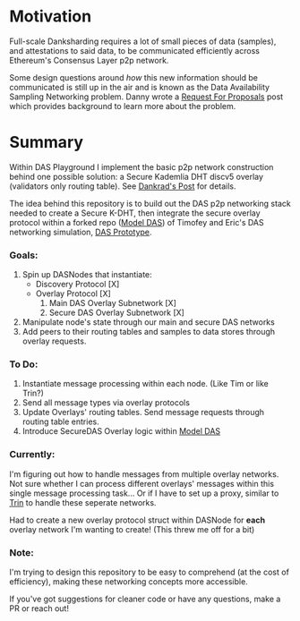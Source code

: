 # Motivation
Full-scale Danksharding requires a lot of small pieces of data (samples), and attestations to said data, to be communicated efficiently across Ethereum's Consensus Layer p2p network.  

Some design questions around *how* this new information should be communicated is still up in the air and is known as the Data Availability Sampling Networking problem.  Danny wrote a [Request For Proposals](https://github.com/ethereum/requests-for-proposals/blob/master/open-rfps/das.md) post which provides background to learn more about the problem.

# Summary
Within DAS Playground I implement the basic p2p network construction behind one possible solution: a Secure Kademlia DHT discv5 overlay (validators only routing table).  See [Dankrad's Post](https://notes.ethereum.org/@dankrad/S-Kademlia-DAS) for details.

The idea behind this repository is to build out the DAS p2p networking stack needed to create a Secure K-DHT, then integrate the secure overlay protocol within a forked repo ([Model DAS](https://github.com/EchoAlice/Model-DAS)) of Timofey and Eric's DAS networking simulation, [DAS Prototype](https://github.com/ChainSafe/das-prototype).

### Goals:
1.  Spin up DASNodes that instantiate: 
    - Discovery Protocol                       [X]
    - Overlay Protocol                         [X]
        1. Main DAS Overlay Subnetwork         [X]     
        2. Secure DAS Overlay Subnetwork       [X]     
2.  Manipulate node's state through our main and secure DAS networks  
3.  Add peers to their routing tables and samples to data stores through overlay requests.

### To Do:
1. Instantiate message processing within each node.  (Like Tim or like Trin?)
2. Send all message types via overlay protocols
3. Update Overlays' routing tables.  Send message requests through routing table entries.
4. Introduce SecureDAS Overlay logic within [Model DAS](https://github.com/EchoAlice/Model-DAS)

### Currently:
I'm figuring out how to handle messages from multiple overlay networks.  Not sure whether I can process different overlays' messages within this single message processing task... Or if I have to set up a proxy, similar to [Trin](https://github.com/ethereum/trin/blob/master/trin-core/src/portalnet/discovery.rs#L173) to handle these seperate networks.

Had to create a new overlay protocol struct within DASNode for **each** overlay network I'm wanting to create!  (This threw me off for a bit)

### Note:
I'm trying to design this repository to be easy to comprehend (at the cost of efficiency), making these networking concepts more accessible.

If you've got suggestions for cleaner code or have any questions, make a PR or reach out!  